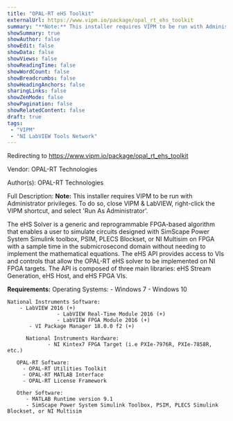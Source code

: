 ```yaml
---
title: "OPAL-RT eHS Toolkit"
externalUrl: https://www.vipm.io/package/opal_rt_ehs_toolkit
summary: "**Note:** This installer requires VIPM to be run with Administrator privileges."
showSummary: true
showAuthor: false
showEdit: false
showData: false
showViews: false
showReadingTime: false
showWordCount: false
showBreadcrumbs: false
showHeadingAnchors: false
sharingLinks: false
showZenMode: false
showPagination: false
showRelatedContent: false
draft: true
tags:
 - "VIPM"
 - "NI LabVIEW Tools Network"
---
```


Redirecting to https://www.vipm.io/package/opal_rt_ehs_toolkit

Vendor: OPAL-RT Technologies

Author(s): OPAL-RT Technologies
 
Full Description:
**Note:** This installer requires VIPM to be run with Administrator privileges.  To do so, close VIPM & LabVIEW, right-click the VIPM shortcut, and select 'Run As Administrator'.

The eHS Solver is a generic and reprogrammable FPGA-based algorithm that enables a user to simulate circuits designed with SimScape Power System Simulink toolbox, PSIM, PLECS Blockset, or NI Multisim on FPGA with a sample time in the submicrosecond domain without needing to implement the mathematical equations. The eHS API provides access to VIs and controls that allow the OPAL-RT eHS solver to be implemented on NI FPGA targets. The API is composed of three main libraries: eHS Stream Generation, eHS Host, and eHS FPGA VIs.
				 
**Requirements:**
    Operating Systems:
       - Windows 7
		    	- Windows 10	
	
    National Instruments Software:
        - LabVIEW 2016 (+)
				    - LabVIEW Real-Time Module 2016 (+)
				    - LabVIEW FPGA Module 2016 (+)
	       - VI Package Manager 18.0.0 f2 (+)
	       
		  National Instruments Hardware:
			     - NI Kintex7 FPGA Target (i.e PXIe-7976R, PXIe-7858R, etc.)
	       
	   OPAL-RT Software:
         - OPAL-RT Utilities Toolkit
         - OPAL-RT MATLAB Interface
         - OPAL-RT License Framework
	       
	   Other Software:
          - MATLAB Runtime version 9.1
          - SimScape Power System Simulink Toolbox, PSIM, PLECS Simulink Blockset, or NI Multisim